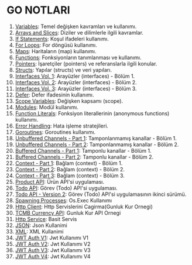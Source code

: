 # GO NOTLARI 
<ol>
    <li><a href="https://github.com/furkancosgun/GoNotlari/tree/master/1_variables">Variables</a>: Temel değişken kavramları ve kullanımı.</li>
    <li><a href="https://github.com/furkancosgun/GoNotlari/tree/master/2_arrays_slices">Arrays and Slices</a>: Diziler ve dilimlerle ilgili kavramlar.</li>
    <li><a href="https://github.com/furkancosgun/GoNotlari/tree/master/3_if_statments">If Statements</a>: Koşul ifadeleri kullanımı.</li>
    <li><a href="https://github.com/furkancosgun/GoNotlari/tree/master/4_for_loops">For Loops</a>: For döngüsü kullanımı.</li>
    <li><a href="https://github.com/furkancosgun/GoNotlari/tree/master/5_maps">Maps</a>: Haritaların (map) kullanımı.</li>
    <li><a href="https://github.com/furkancosgun/GoNotlari/tree/master/6_functions">Functions</a>: Fonksiyonların tanımlanması ve kullanımı.</li>
    <li><a href="https://github.com/furkancosgun/GoNotlari/tree/master/7_pointers">Pointers</a>: İşaretçiler (pointers) ve referanslarla ilgili konular.</li>
    <li><a href="https://github.com/furkancosgun/GoNotlari/tree/master/8_structs">Structs</a>: Yapılar (structs) ve veri yapıları.</li>
    <li><a href="https://github.com/furkancosgun/GoNotlari/tree/master/9_interfaces_vol1">Interfaces Vol. 1</a>: Arayüzler (interfaces) - Bölüm 1.</li>
    <li><a href="https://github.com/furkancosgun/GoNotlari/tree/master/9_interfaces_vol2">Interfaces Vol. 2</a>: Arayüzler (interfaces) - Bölüm 2.</li>
    <li><a href="https://github.com/furkancosgun/GoDearsNotlari/tree/master/10_interfaces_vol3">Interfaces Vol. 3</a>: Arayüzler (interfaces) - Bölüm 3.</li>
    <li><a href="https://github.com/furkancosgun/GoNotlari/tree/master/11_defer">Defer</a>: Defer ifadesinin kullanımı.</li>
    <li><a href="https://github.com/furkancosgun/GoNotlari/tree/master/12_scope_variables">Scope Variables</a>: Değişken kapsamı (scope).</li>
    <li><a href="https://github.com/furkancosgun/GoNotlari/tree/master/13_modules">Modules</a>: Modül kullanımı.</li>
    <li><a href="https://github.com/furkancosgun/GoNotlari/tree/master/14_function_literals">Function Literals</a>: Fonksiyon literallerinin (anonymous functions) kullanımı.</li>
    <li><a href="https://github.com/furkancosgun/GoNotlari/tree/master/15_error_handling">Error Handling</a>: Hata işleme stratejileri.</li>
    <li><a href="https://github.com/furkancosgun/GoNotlari/tree/master/16_go_routines">Goroutines</a>: Goroutines kullanımı.</li>
    <li><a href="https://github.com/furkancosgun/GoNotlari/tree/master/17_unbuffered_channels_1">Unbuffered Channels - Part 1</a>: Tamponlanmamış kanallar - Bölüm 1.</li>
    <li><a href="https://github.com/furkancosgun/GoNotlari/tree/master/17_unbuffered_channels_2">Unbuffered Channels - Part 2</a>: Tamponlanmamış kanallar - Bölüm 2.</li>
    <li><a href="https://github.com/furkancosgun/GoNotlari/tree/master/18_buffered_channels_1">Buffered Channels - Part 1</a>: Tamponlu kanallar - Bölüm 1.</li>
    <li><a href="https://github.com/furkancosgun/GoNotlari/tree/master/18_buffered_channels_2">Buffered Channels - Part 2</a>: Tamponlu kanallar - Bölüm 2.</li>
    <li><a href="https://github.com/furkancosgun/GoNotlari/tree/master/19_context_1">Context - Part 1</a>: Bağlam (context) - Bölüm 1.</li>
    <li><a href="https://github.com/furkancosgun/GoNotlari/tree/master/19_context_2">Context - Part 2</a>: Bağlam (context) - Bölüm 2.</li>
    <li><a href="https://github.com/furkancosgun/GoNotlari/tree/master/19_context_3">Context - Part 3</a>: Bağlam (context) - Bölüm 3.</li>
    <li><a href="https://github.com/furkancosgun/GoNotlari/tree/master/20_product_api">Product API</a>: Ürün API'si uygulaması.</li>
    <li><a href="https://github.com/furkancosgun/GoNotlari/tree/master/21_TodoAPI">Todo API</a>: Görev (Todo) API'si uygulaması.</li>
    <li><a href="https://github.com/furkancosgun/GoNotlari/tree/master/22_TodoAPI_V2">Todo API - Version 2</a>: Görev (Todo) API'si uygulamasının ikinci sürümü.</li>
    <li><a href="https://github.com/furkancosgun/GoNotlari/tree/master/23_spawning_processes">Spawning Processes</a>: Os.Exec Kullanımı</li>
    <li><a href="https://github.com/furkancosgun/GoNotlari/tree/master/24_http_client">Http Client</a>: Http Servislerini Cagirma(Gunluk Kur Ornegi)</li>
    <li><a href="https://github.com/furkancosgun/GoNotlari/tree/master/25_tcmb_currency_api">TCMB Currency API</a>: Gunluk Kur API Ornegi</li>
    <li><a href="https://github.com/furkancosgun/GoNotlari/tree/master/26_http_service">Http Service</a>: Basit Servis</li>
    <li><a href="https://github.com/furkancosgun/GoNotlari/tree/master/27_json">JSON</a>: Json Kullanimi</li>
    <li><a href="https://github.com/furkancosgun/GoNotlari/tree/master/28_xml">XML</a>: XML Kullanimi</li>
    <li><a href="https://github.com/furkancosgun/GoNotlari/tree/master/29_JWT_Auth">JWT Auth V1</a>: Jwt Kullanımı V1</li>
    <li><a href="https://github.com/furkancosgun/GoNotlari/tree/master/30_JWT_AUTH_V2">JWT Auth V2</a>: Jwt Kullanımı V2</li>
    <li><a href="https://github.com/furkancosgun/GoNotlari/tree/master/31_JWT_AUTH_V3">JWT Auth V3</a>: Jwt Kullanımı V3</li>
    <li><a href="https://github.com/furkancosgun/GoNotlari/tree/master/32_JWT_AUTH_V4">JWT Auth V4</a>: Jwt Kullanımı V4</li>
</ol>
